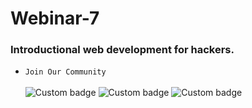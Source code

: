 # Webinar-7
### Introductional web development for hackers.</br>  
- ```Join Our Community```</br>  
![Custom badge](https://img.shields.io/badge/NHC-N00B%20HACK3RS%20COMMUNITY-brightgreen?style=plastic&logo=appveyor?cacheSeconds=3600)
![Custom badge](https://img.shields.io/badge/NHC-Join%20Us-cyan?style=plastic&logo=appveyor?cacheSeconds=3600?link=http://evil.org&link=http://127.0.0.1:800)
![Custom badge ](https://img.shields.io/badge/~Hack3r__Oneness-Instagram-02f5ff?style=plastic&logo=appveyor)
